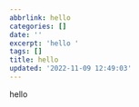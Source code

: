 ```yaml
---
abbrlink: hello
categories: []
date: ''
excerpt: 'hello '
tags: []
title: hello
updated: '2022-11-09 12:49:03'
---
```

hello
